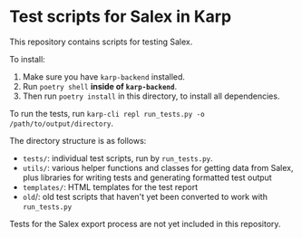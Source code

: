 # Test scripts for Salex in Karp

This repository contains scripts for testing Salex.

To install:

1. Make sure you have `karp-backend` installed.
2. Run `poetry shell` **inside of `karp-backend`**.
3. Then run `poetry install` in this directory, to install all dependencies.

To run the tests, run `karp-cli repl run_tests.py -o /path/to/output/directory`.

The directory structure is as follows:

* `tests/`: individual test scripts, run by `run_tests.py`.
* `utils/`: various helper functions and classes for getting
  data from Salex, plus libraries for writing tests and generating
  formatted test output
* `templates/`: HTML templates for the test report
* `old`/: old test scripts that haven't yet been converted to work
  with `run_tests.py`

Tests for the Salex export process are not yet included in this repository.
